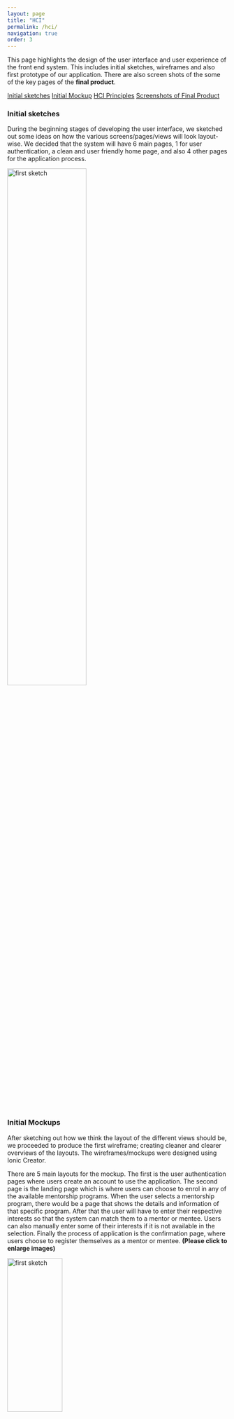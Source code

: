 ```yaml
---
layout: page
title: "HCI"
permalink: /hci/
navigation: true
order: 3
---
```


This page highlights the design of the user interface and user experience of the front end system. This includes initial sketches, wireframes and also first prototype of our application. There are also screen shots of the some of the key pages of the <strong>final product</strong>.

<a href="#initial-sketch" style="margin-top: 7px;" class="btn btn-primary">Initial sketches</a>
<a href="#wireframes" style="margin-top: 7px;" class="btn btn-primary">Initial Mockup</a>
<a href="#hci-principles" style="margin-top: 7px;" class="btn btn-primary">HCI Principles</a>
<a href="#final-screenshot-section" style="margin-top: 7px;" class="btn btn-primary">Screenshots of Final Product</a>

<h3 class="section-header" id="initial-sketch">Initial sketches</h3>
During the beginning stages of developing the user interface, we sketched out some ideas on how the various screens/pages/views will look layout-wise. We decided that the system will have 6 main pages, 1 for user authentication, a clean and user friendly home page, and also 4 other pages for the application process.

<p><img src="{{ site.baseurl }}/assets/img/first-sketch.jpg" class="image" alt="first sketch" height="55%" width="60%"></p>

<h3 class="section-header" id="wireframes">Initial Mockups</h3>
After sketching out how we think the layout of the different views should be, we proceeded to produce the first wireframe; creating cleaner and clearer overviews of the layouts. The wireframes/mockups were designed using Ionic Creator.

There are 5 main layouts for the mockup. The first is the user authentication pages where users create an account to use the application. The second page is the landing page which is where users can choose to enrol in any of the available mentorship programs. When the user selects a mentorship program, there would be a page that shows the details and information of that specific program. After that the user will have to enter their respective interests so that the system can match them to a mentor or mentee. Users can also manually enter some of their interests if it is not available in the selection. Finally the process of application is the confirmation page, where users choose to register themselves as a mentor or mentee. **(Please click to enlarge images)**

<div class="row">
	<div class="col-md-4">
		<a href="#" class="image-pop-up"><img src="{{ site.baseurl }}/assets/img/signup.png" class="image" alt="first sketch" height="30%" width="50%"></a>
		<p>Authentication page</p>
	</div>
	<div class="col-md-4">
		<a href="#" class="image-pop-up"><img src="{{ site.baseurl }}/assets/img/home.png" class="image" alt="first sketch" height="30%" width="50%"></a>
		<p>Landing page</p>
	</div>
	<div class="col-md-4">
		<a href="#" class="image-pop-up"><img src="{{ site.baseurl }}/assets/img/overview.png" class="image" alt="first sketch" height="30%" width="50%"></a>
		<p>Overview of mentorship program</p>
	</div>
</div>
<div class="row">
	<div class="col-md-4">
		<a href="#" class="image-pop-up"><img src="{{ site.baseurl }}/assets/img/interest.png" class="image" alt="first sketch" height="30%" width="50%"></a>
		<p>Application page(Entering interests)</p>
	</div>
	<div class="col-md-4">
		<a href="#" class="image-pop-up"><img src="{{ site.baseurl }}/assets/img/confirmation.png" class="image" alt="first sketch" height="30%" width="50%"></a>
		<p>Confirmation page</p>
	</div>
</div>

<a href="#top" class="btn btn-primary">^ Back to top</a>

<h3 class="section-header" id="first-prototype">First Prototype</h3>
We decided to create the first prototype of the user interface. This prototype builds on what we have got from the wireframes, adding links between the different views and responsive elements such as drop-down menus and tick-boxes to demonstrate how those elements work. However, this prototype does not aim to represent the visual design of the UI. A link to the interactive Ionic prototype is available below.

<a href="https://creator.ionic.io/share/23059853fc12" target="blank" style="margin-top: 7px;" class="btn btn-info btn-lg">First prototype</a>

<h3 class="section-header" id="hci-principles">HCI Principles</h3>
While designing the UI, we focused on anticipating the needs of our user and ensuring that the interface has elements that are easy to access, understand and use to facilitate those actions. While choosing elements to use within our interface, we tried to be as consistent and as possible to acheive a UI that supports efficiency, task completion and user satisfaction. The ways that we were able to acheive this were:

<span class="lead sub-header">Visibility</span><br>
In order to achieve visibility, we made sure that elements were laid out in a manner that makes it obvious for what they are used for. We tried to keep elements in large sections and position important information at a centre location. We also try to arrange elements in an orderly row and column system. Icons were also used to help express specific functionalities. An example of this would be our home page where we listed individual programs clearly and indicating <strong>clearly</strong> which programs they were registered in and which programs that were available.

<div class="row">
	<div class="col-md-4">
		<a href="#" class="image-pop-up"><img src="{{ site.baseurl }}/assets/img/home-page-final.png" class="image" alt="first sketch" height="30%" width="50%"></a>
		<p>Home Page display</p>
	</div>
</div>

<span class="lead sub-header">Feedback</span><br>
This is when the users presses a button and the system reacts in a manner that clearly communicates what has just been accomplished. In order to achieve this, we used functionalities such as hovers on buttons and links and pop ups. We also try to incorporate toast notifications whenever an important action is completed for example after the creation of cohorts/programmes and after registering for a programme. We also implemented ‘alerts’ when users are performing something critical to ensure users don’t do anything undesired unintentionally. An example of this would be an alert box to make sure that admins want to <strong>delete</strong> mentor programmes or cohorts.

<div class="row">
	<div class="col-md-4">
		<a href="#" class="image-pop-up"><img src="{{ site.baseurl }}/assets/img/restriction-delete-program.png" class="image" alt="first sketch" height="30%" width="50%"></a>
		<p>Alert before delete programme</p>
	</div>
	<div class="col-md-4">
		<a href="#" class="image-pop-up"><img src="{{ site.baseurl }}/assets/img/restriction-delete-cohort.png" class="image" alt="first sketch" height="30%" width="50%"></a>
		<p>Alert before delete cohort</p>
	</div>
	<div class="col-md-4">
		<a href="#" class="image-pop-up"><img src="{{ site.baseurl }}/assets/img/login-restriction.png" class="image" alt="first sketch" height="30%" width="50%"></a>
		<p>Fail login Feedback</p>
	</div>
</div>

<span class="lead sub-header">Consistency</span><br>
We achieved consistency in our UI by making sure that all our structures and elements were consistent. We tried to make sure that every page followed the same general theme. For example, colour themes and font styles and sizes would be maintained throughout the individual pages. Here are some examples of the common design patterns that we used for our forms. 

<div class="row">
	<div class="col-md-4">
		<a href="#" class="image-pop-up"><img src="{{ site.baseurl }}/assets/img/manage-cohort-final.png" class="image" alt="first sketch" height="30%" width="50%"></a>
		<p>Layout of cohort page</p>
	</div>
	<div class="col-md-4">
		<a href="#" class="image-pop-up"><img src="{{ site.baseurl }}/assets/img/register-program-page1-final.png" class="image" alt="first sketch" height="30%" width="50%"></a>
		<p>Layout of registration page 1</p>
	</div>
	<div class="col-md-4">
		<a href="#" class="image-pop-up"><img src="{{ site.baseurl }}/assets/img/register-program-page2-final.png" class="image" alt="first sketch" height="30%" width="50%"></a>
		<p>Layout of registration page 2</p>
	</div>
</div>

<span class="lead sub-header">Constraints</span><br>
We have also designed some constraints when designing our user interface to ensure that users do not perform any undesired actions. For example, users are not supposed to sign up for programmes which have <strong>no active cohorts</strong>. Also, when filling up forms, we ensure that users <strong>fill in all the required details</strong> before they can even submit the form. This is done by disabling buttons and only enabling them once the users have performed the required actions. Below are some examples of constraints that are present in our application to prevent users from doing unwanted actions.

<div class="row">
	<div class="col-md-4">
		<a href="#" class="image-pop-up"><img src="{{ site.baseurl }}/assets/img/cohort-active-restriction.png" class="image" alt="first sketch" height="30%" width="50%"></a>
		<p>Only can register if have <strong>active cohort</strong></p>
	</div>
	<div class="col-md-4">
		<a href="#" class="image-pop-up"><img src="{{ site.baseurl }}/assets/img/registration-all-fields-restriction.png" class="image" alt="first sketch" height="30%" width="50%"></a>
		<p>All fields required.</p>
	</div>
</div>

<h3 class="section-header" id="final-screenshot-section">Final Screenshots</h3>
Below are some screenshots of how our final product looks like. These are some of the key features that our application has such as a <strong>home page</strong> that allows users to browse through available programs and find out more/register for them. A simple <strong>profile page</strong> that displays basic information about the user. A <strong>notification page</strong> that indicates when a new programme is created, when a cohort is active, when mathcing begins etc. 

<div class="row">
	<div class="col-md-4">
		<a href="#" class="image-pop-up"><img src="{{ site.baseurl }}/assets/img/home-page-final.png" class="image" alt="first sketch" height="30%" width="50%"></a>
		<p>Final Home Page (Admins)</p>
	</div>
	<div class="col-md-4">
		<a href="#" class="image-pop-up"><img src="{{ site.baseurl }}/assets/img/home-nonadmin-final.png" class="image" alt="first sketch" height="30%" width="50%"></a>
		<p>Final Home Page (Normal User)</p>
	</div>
	<div class="col-md-4">
		<a href="#" class="image-pop-up"><img src="{{ site.baseurl }}/assets/img/program-details-final.png" class="image" alt="first sketch" height="30%" width="50%"></a>
		<p>Program Description page.</p>
	</div>
</div>
<div class="row">
	<div class="col-md-4">
		<a href="#" class="image-pop-up"><img src="{{ site.baseurl }}/assets/img/profile-final.png" class="image" alt="first sketch" height="30%" width="50%"></a>
		<p>Profile page.</p>
	</div>
	<div class="col-md-4">
		<a href="#" class="image-pop-up"><img src="{{ site.baseurl }}/assets/img/notification-final.png" class="image" alt="first sketch" height="30%" width="50%"></a>
		<p>Notifications page.</p>
	</div>
	<div class="col-md-4">
		<a href="#" class="image-pop-up"><img src="{{ site.baseurl }}/assets/img/top-three-final.png" class="image" alt="first sketch" height="30%" width="50%"></a>
		<p>Choose top 3 mentors.</p>
	</div>
</div>

<a href="#top" class="btn btn-primary">^ Back to top</a>

<!-- Modal for images -->
<div class="modal fade" id="imagemodal" tabindex="-1" role="dialog" aria-labelledby="myModalLabel" aria-hidden="true">
    <div class="modal-dialog">
    	<div class="modal-content">              
      		<div class="modal-body">
      			<button type="button" class="close" data-dismiss="modal"><span aria-hidden="true">&times;</span><span class="sr-only">Close</span></button>
        		<img src="" class="imagepreview" style="width: 90%; height: 60%;" >
      			</div>
    	</div>
    </div>
</div>

<!-- Pop up for images -->
<script>
	$(function() {
		$('.image-pop-up').on('click', function() {
			$('.imagepreview').attr('src', $(this).find('img').attr('src'));
			$('#imagemodal').modal('show');   
		});		
	});
</script>
